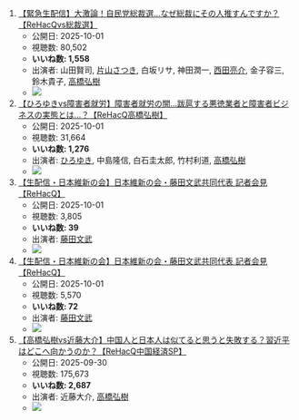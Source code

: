 1.  [【緊急生配信】大激論！自民党総裁選…なぜ総裁にその人推すんですか？【ReHacQvs総裁選】](/rehacq_fan/ids/W4IRKZK_dU0 "wikilink")
    -   公開日: 2025-10-01
    -   視聴数: 80,502
    -   **いいね数: 1,558**
    -   出演者: 山田賢司, [片山さつき](/rehacq_fan/people/片山さつき "wikilink"), 白坂リサ, 神田潤一, [西田亮介](/rehacq_fan/people/西田亮介 "wikilink"), 金子容三, 鈴木貴子, [高橋弘樹](/rehacq_fan/people/高橋弘樹 "wikilink")
    - [![](https://img.youtube.com/vi/W4IRKZK_dU0/hqdefault.jpg)](https://www.youtube.com/watch?v=W4IRKZK_dU0)
1.  [【ひろゆきvs障害者就労】障害者就労の闇…跋扈する悪徳業者と障害者ビジネスの実態とは…？【ReHacQ高橋弘樹】](/rehacq_fan/ids/7X8OsEvmsk8 "wikilink")
    -   公開日: 2025-10-01
    -   視聴数: 31,664
    -   **いいね数: 1,276**
    -   出演者: [ひろゆき](/rehacq_fan/people/ひろゆき "wikilink"), 中島隆信, 白石圭太郎, 竹村利道, [高橋弘樹](/rehacq_fan/people/高橋弘樹 "wikilink")
    - [![](https://img.youtube.com/vi/7X8OsEvmsk8/hqdefault.jpg)](https://www.youtube.com/watch?v=7X8OsEvmsk8)
1.  [【生配信・日本維新の会】日本維新の会・藤田文武共同代表 記者会見【ReHacQ】](/rehacq_fan/ids/GYwruDDggvs "wikilink")
    -   公開日: 2025-10-01
    -   視聴数: 3,805
    -   **いいね数: 39**
    -   出演者: [藤田文武](/rehacq_fan/people/藤田文武 "wikilink")
    - [![](https://img.youtube.com/vi/GYwruDDggvs/hqdefault.jpg)](https://www.youtube.com/watch?v=GYwruDDggvs)
1.  [【生配信・日本維新の会】日本維新の会・藤田文武共同代表 記者会見【ReHacQ】](/rehacq_fan/ids/1RotC8T8Jt4 "wikilink")
    -   公開日: 2025-10-01
    -   視聴数: 5,570
    -   **いいね数: 72**
    -   出演者: [藤田文武](/rehacq_fan/people/藤田文武 "wikilink")
    - [![](https://img.youtube.com/vi/1RotC8T8Jt4/hqdefault.jpg)](https://www.youtube.com/watch?v=1RotC8T8Jt4)
1.  [【高橋弘樹vs近藤大介】中国人と日本人は似てると思うと失敗する？習近平はどこへ向かうのか？【ReHacQ中国経済SP】](/rehacq_fan/ids/MBD3k2kLnD8 "wikilink")
    -   公開日: 2025-09-30
    -   視聴数: 175,673
    -   **いいね数: 2,687**
    -   出演者: 近藤大介, [高橋弘樹](/rehacq_fan/people/高橋弘樹 "wikilink")
    - [![](https://img.youtube.com/vi/MBD3k2kLnD8/hqdefault.jpg)](https://www.youtube.com/watch?v=MBD3k2kLnD8)

